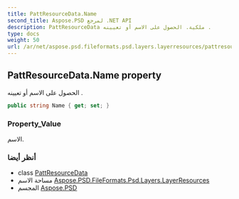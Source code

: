 ```yaml
---
title: PattResourceData.Name
second_title: Aspose.PSD لمرجع .NET API
description: PattResourceData ملكية. الحصول على الاسم أو تعيينه .
type: docs
weight: 50
url: /ar/net/aspose.psd.fileformats.psd.layers.layerresources/pattresourcedata/name/
---
```

## PattResourceData.Name property

الحصول على الاسم أو تعيينه .

```csharp
public string Name { get; set; }
```

### Property_Value

الاسم.

### أنظر أيضا

* class [PattResourceData](../)
* مساحة الاسم [Aspose.PSD.FileFormats.Psd.Layers.LayerResources](../../pattresourcedata/)
* المجسم [Aspose.PSD](../../../)


